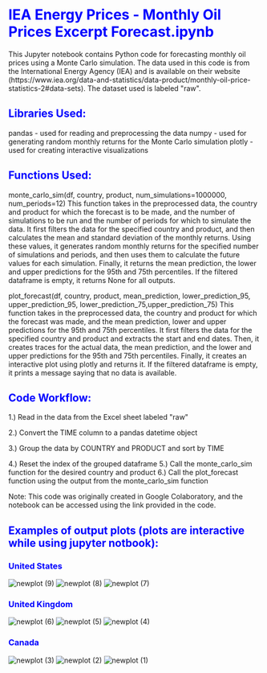 <h1 style="color:blue; font-weight:bold">IEA Energy Prices - Monthly Oil Prices Excerpt Forecast.ipynb</h1>
This Jupyter notebook contains Python code for forecasting monthly oil prices using a Monte Carlo simulation. The data used in this code is from the International Energy Agency (IEA) and is available on their website (https://www.iea.org/data-and-statistics/data-product/monthly-oil-price-statistics-2#data-sets). The dataset used is labeled "raw".


<h2 style="color:blue; font-weight:bold">Libraries Used:</h2>
pandas - used for reading and preprocessing the data numpy - used for generating random monthly returns for the Monte Carlo simulation plotly - used for creating interactive visualizations



<h2 style="color:blue; font-weight:bold">Functions Used:</h2>
monte_carlo_sim(df, country, product, num_simulations=1000000, num_periods=12) This function takes in the preprocessed data, the country and product for which the forecast is to be made, and the number of simulations to be run and the number of periods for which to simulate the data. It first filters the data for the specified country and product, and then calculates the mean and standard deviation of the monthly returns. Using these values, it generates random monthly returns for the specified number of simulations and periods, and then uses them to calculate the future values for each simulation. Finally, it returns the mean prediction, the lower and upper predictions for the 95th and 75th percentiles. If the filtered dataframe is empty, it returns None for all outputs.

plot_forecast(df, country, product, mean_prediction, lower_prediction_95, upper_prediction_95, lower_prediction_75,upper_prediction_75) This function takes in the preprocessed data, the country and product for which the forecast was made, and the mean prediction, lower and upper predictions for the 95th and 75th percentiles. It first filters the data for the specified country and product and extracts the start and end dates. Then, it creates traces for the actual data, the mean prediction, and the lower and upper predictions for the 95th and 75th percentiles. Finally, it creates an interactive plot using plotly and returns it. If the filtered dataframe is empty, it prints a message saying that no data is available.


<h2 style="color:blue; font-weight:bold">Code Workflow:</h2>
1.) Read in the data from the Excel sheet labeled "raw"

2.) Convert the TIME column to a pandas datetime object

3.) Group the data by COUNTRY and PRODUCT and sort by TIME

4.) Reset the index of the grouped dataframe 5.) Call the monte_carlo_sim function for the desired country and product 6.) Call the plot_forecast function using the output from the monte_carlo_sim function

Note: This code was originally created in Google Colaboratory, and the notebook can be accessed using the link provided in the code.



<h2 style="color:blue; font-weight:bold">Examples of output plots (plots are interactive while using jupyter notbook):</h2>

<h3 style="color:blue; font-weight:bold">United States</h3>

![newplot (9)](https://user-images.githubusercontent.com/88012037/230486943-c4ece611-f4d9-4e92-a8d5-00bc53d637b1.png)
![newplot (8)](https://user-images.githubusercontent.com/88012037/230486965-8c575616-c07f-42a0-a455-8386093c2247.png)
![newplot (7)](https://user-images.githubusercontent.com/88012037/230487000-bb246c57-c115-4ce8-ba5c-2b767cdfcfcf.png)


<h3 style="color:blue; font-weight:bold">United Kingdom</h3>

![newplot (6)](https://user-images.githubusercontent.com/88012037/230487096-bb205386-af5d-458e-b197-22812b43fccb.png)
![newplot (5)](https://user-images.githubusercontent.com/88012037/230487141-04d02886-9815-42da-8d93-72ca211eff13.png)
![newplot (4)](https://user-images.githubusercontent.com/88012037/230487714-3b96ea9f-0cc7-4eaa-af06-1b4d740c2e4b.png)


<h3 style="color:blue; font-weight:bold">Canada</h3>

![newplot (3)](https://user-images.githubusercontent.com/88012037/230487421-0e1e2800-5a0b-4cfd-8326-2bb1c0f086ab.png)
![newplot (2)](https://user-images.githubusercontent.com/88012037/230487364-0746d4c6-4005-47d2-85ae-c1ab8be294bd.png)
![newplot (1)](https://user-images.githubusercontent.com/88012037/230487349-24e1cda5-c73a-41e7-bbee-07296ffec4d6.png)


